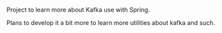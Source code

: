 Project to learn more about Kafka use with Spring. 

Plans to develop it a bit more to learn more utilities about kafka and such.
